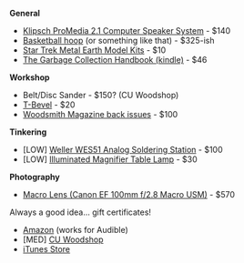 **General**

- [Klipsch ProMedia 2.1 Computer Speaker System](http://a.co/0xtWHan) - $140
- [Basketball hoop](http://a.co/b4vfCIk) (or something like that) - $325-ish
- [Star Trek Metal Earth Model Kits](https://www.thinkgeek.com/product/hruj/) - $10
- [The Garbage Collection Handbook (kindle)](http://a.co/d/eq3AchS) - $46

**Workshop**

- Belt/Disc Sander - $150? (CU Woodshop)
- [T-Bevel](https://www.lowes.com/pd/IRWIN-Hardwood-T-Bevel/50420100) - $20
- [Woodsmith Magazine back issues](http://www.woodsmith.com/back-issue-library.php) - $100

**Tinkering**

- \[LOW] [Weller WES51 Analog Soldering Station](http://a.co/acyAMEz) - $100
- \[LOW] [Illuminated Magnifier Table Lamp](https://www.ifixit.com/Store/Tools/Illuminated-Magnifier-Table-Lamp/IF145-038) - $30

**Photography**

- [Macro Lens (Canon EF 100mm f/2.8 Macro USM)](http://www.bhphotovideo.com/c/product/194451-USA/Canon_4657A006_100mm_f_2_8_USM_Macro.html) - $570


Always a good idea... gift certificates!

- [Amazon](http://www.amazon.com/gp/gc/ref=topnav_giftcert) (works for Audible)
- \[MED] [CU Woodshop](http://cuwoodshop.com/)
- [iTunes Store](http://store.apple.com/us/browse/home/giftcards/itunes/gallery)
